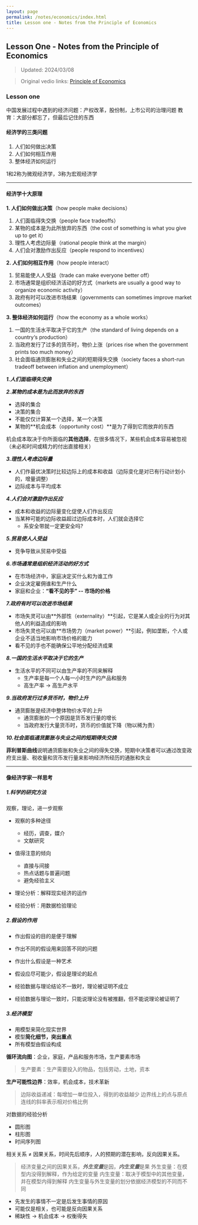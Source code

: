 ```yaml
---
layout: page
permalink: /notes/economics/index.html
title: Lesson one - Notes from the Principle of Economics
---
```


## Lesson One - Notes from the Principle of Economics

> Updated: 2024/03/08

> Original vedio links: [Principle of Economics](https://www.bilibili.com/video/BV1am4y1D73g/?spm_id_from=333.337.search-card.all.click&vd_source=d1a3031e05f1b0a7b95b74de5ca1859b)

### Lesson one

中国发展过程中遇到的经济问题：产权改革，股份制，上市公司的治理问题
教育：大部分都忘了，但最后记住的东西

#### 经济学的三类问题

1. 人们如何做出决策
2. 人们如何相互作用
3. 整体经济如何运行

1和2称为微观经济学，3称为宏观经济学

---

#### 经济学十大原理

**1. 人们如何做出决策**（how people make decisions）
   1. 人们面临得失交换（people face tradeoffs）
   2. 某物的成本是为此所放弃的东西（the cost of something is what you give up to get it）
   3. 理性人考虑边际量（rational people think at the margin）
   4. 人们会对激励作出反应（people respond to incentives）

**2. 人们如何相互作用**（how people interact）
   1. 贸易能使人人受益（trade can make everyone better off）
   2. 市场通常是组织经济活动的好方式（markets are usually a good way to organize economic activity）
   3. 政府有时可以改进市场结果（governments can sometimes improve market outcomes）

**3. 整体经济如何运行**（how the economy as a whole works）
   1. 一国的生活水平取决于它的生产（the standard of living depends on a country‘s production）
   2. 当政府发行了过多的货币时，物价上涨（prices rise when the government prints too much money）
   3. 社会面临通货膨胀和失业之间的短期得失交换（society faces a short-run tradeoff between inflation and unemployment）


***1.人们面临得失交换***

***2.某物的成本是为此而放弃的东西***
- 选择的集合
- 决策的集合
- 不能仅仅计算某一个选择，某一个决策
- 某物的**机会成本（opportunity cost）**是为了得到它而放弃的东西

机会成本取决于你所面临的**其他选择**，在很多情况下，某些机会成本容易被忽视（未必和时间或精力的付出直接相关）

***3.理性人考虑边际量***
- 人们作最优决策时比较边际上的成本和收益（边际变化是对已有行动计划小的，增量调整）
- 边际成本与平均成本

***4.人们会对激励作出反应***
- 成本和收益的边际量变化促使人们作出反应
- 当某种可能的边际收益超过边际成本时，人们就会选择它
  - 系安全带就一定更安全吗?

***5.贸易使人人受益***
- 竞争导致从贸易中受益

***6.市场通常是组织经济活动的好方式***
- 在市场经济中，家庭决定买什么和为谁工作
- 企业决定雇佣谁和生产什么
- 家庭和企业：**“看不见的手” -- 市场的价格**

***7.政府有时可以改进市场结果***
- 市场失灵可以由**外部性（externality）**引起，它是某人或企业的行为对其他人的利益造成的影响
- 市场失灵也可以由**市场势力（market power）**引起，例如垄断，个人或企业不适当地影响市场价格的能力
- 看不见的手也不能确保公平地分配经济成果

***8.一国的生活水平取决于它的生产***
- 生活水平的不同可以由生产率的不同来解释
  - 生产率是每一个人每一小时生产的产品和服务
  - 高生产率 -> 高生产水平

***9.当政府发行过多货币时，物价上升***
- 通货膨胀是经济中整体物价水平的上升
  - 通货膨胀的一个原因是货币发行量的增长
  - 当政府发行大量货币时，货币的价值就下降（物以稀为贵）

***10.社会面临通货膨胀与失业之间的短期得失交换***

**菲利普斯曲线**说明通货膨胀和失业之间的得失交换，短期中决策者可以通过改变政府支出量、税收量和货币发行量来影响经济所经历的通胀和失业

---

#### 像经济学家一样思考

##### 1.科学的研究方法

观察，理论，进一步观察

- 观察的多种途径
  - 经历，调查，媒介
  - 文献研究
- 值得注意的倾向
  - 直接与间接
  - 热点话题与普遍问题
  - 避免经验主义

- 理论分析：解释现实经济的运作
- 经验分析：用数据检验理论

##### 2.假设的作用

- 作出假设的目的是便于理解
- 作出不同的假设用来回答不同的问题
- 作出什么假设是一种艺术
- 假设应尽可能少，假设是理论的起点

- 经验数据与理论结论不一致时，理论被证明不成立
- 经验数据与理论一致时，只能说理论没有被推翻，但不能说理论被证明了

##### 3.经济模型

- 用模型来简化现实世界
- 模型**简化细节，突出重点**
- 所有模型由假设构成

**循环流向图**：企业，家庭，产品和服务市场，生产要素市场
> 生产要素：生产需要投入的物品，包括劳动，土地，资本

**生产可能性边界**：效率，机会成本，技术革新
> 边际收益递减：每增加一单位投入，得到的收益越少
> 边界线上的点与原点连线的斜率表示相对价格比例

对数据的经验分析
- 圆形图
- 柱形图
- 时间序列图 

相关关系 $\neq$ 因果关系，时间先后顺序，人的预期的潜在影响，反向因果关系。
> 经济变量之间的因果关系，***外生变量***是因，***内生变量***是果
> 外生变量：在模型内没得到解释，作为给定的变量
> 内生变量：取决于模型中的其他变量，并在模型内得到解释
> 内生变量与外生变量的划分依据经济模型的不同而不同

- 先发生的事情不一定是后发生事情的原因
- 可能仅是相关，也可能是反向因果关系
- 稀缺性 -> 机会成本 -> 权衡得失

